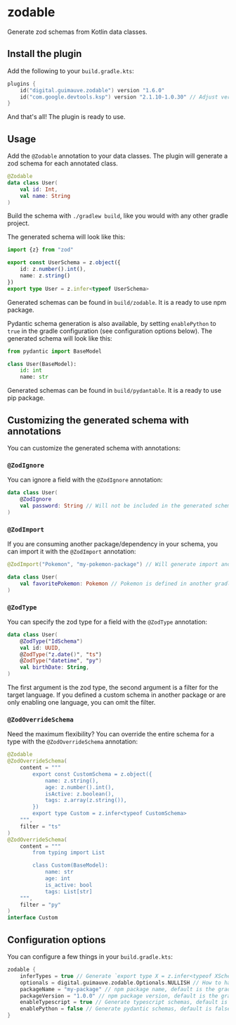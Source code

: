 # zodable

Generate zod schemas from Kotlin data classes.

## Install the plugin

Add the following to your `build.gradle.kts`:

```kotlin
plugins {
    id("digital.guimauve.zodable") version "1.6.0"
    id("com.google.devtools.ksp") version "2.1.10-1.0.30" // Adjust version as needed
}
```

And that's all! The plugin is ready to use.

## Usage

Add the `@Zodable` annotation to your data classes. The plugin will generate a zod schema for each annotated class.

```kotlin
@Zodable
data class User(
    val id: Int,
    val name: String
)
```

Build the schema with `./gradlew build`, like you would with any other gradle project.

The generated schema will look like this:

```typescript
import {z} from "zod"

export const UserSchema = z.object({
    id: z.number().int(),
    name: z.string()
})
export type User = z.infer<typeof UserSchema>
```

Generated schemas can be found in `build/zodable`. It is a ready to use npm package.

Pydantic schema generation is also available, by setting `enablePython` to `true` in the gradle configuration (see
configuration options below). The generated schema will look like this:

```python
from pydantic import BaseModel

class User(BaseModel):
    id: int
    name: str
```

Generated schemas can be found in `build/pydantable`. It is a ready to use pip package.

## Customizing the generated schema with annotations

You can customize the generated schema with annotations:

### `@ZodIgnore`

You can ignore a field with the `@ZodIgnore` annotation:

```kotlin
data class User(
    @ZodIgnore
    val password: String // Will not be included in the generated schema
)
```

### `@ZodImport`

If you are consuming another package/dependency in your schema, you can import it with the `@ZodImport` annotation:

```kotlin
@ZodImport("Pokemon", "my-pokemon-package") // Will generate import and package dependencies

data class User(
    val favoritePokemon: Pokemon // Pokemon is defined in another gradle module/package
)
```

### `@ZodType`

You can specify the zod type for a field with the `@ZodType` annotation:

```kotlin
data class User(
    @ZodType("IdSchema")
    val id: UUID,
    @ZodType("z.date()", "ts")
    @ZodType("datetime", "py")
    val birthDate: String,
)
```

The first argument is the zod type, the second argument is a filter for the target language. If you defined a custom
schema in another package or are only enabling one language, you can omit the filter.

### `@ZodOverrideSchema`

Need the maximum flexibility? You can override the entire schema for a type with the `@ZodOverrideSchema` annotation:

```kotlin
@Zodable
@ZodOverrideSchema(
    content = """
        export const CustomSchema = z.object({
            name: z.string(),
            age: z.number().int(),
            isActive: z.boolean(),
            tags: z.array(z.string()),
        })
        export type Custom = z.infer<typeof CustomSchema>
    """,
    filter = "ts"
)
@ZodOverrideSchema(
    content = """
        from typing import List

        class Custom(BaseModel):
            name: str
            age: int
            is_active: bool
            tags: List[str]
    """,
    filter = "py"
)
interface Custom
```

## Configuration options

You can configure a few things in your `build.gradle.kts`:

```kotlin
zodable {
    inferTypes = true // Generate `export type X = z.infer<typeof XSchema>`, default is true
    optionals = digital.guimauve.zodable.Optionals.NULLISH // How to handle optional fields, default is NULLISH
    packageName = "my-package" // npm package name, default is the gradle project name
    packageVersion = "1.0.0" // npm package version, default is the gradle project version
    enableTypescript = true // Generate typescript schemas, default is true
    enablePython = false // Generate pydantic schemas, default is false
}
```
